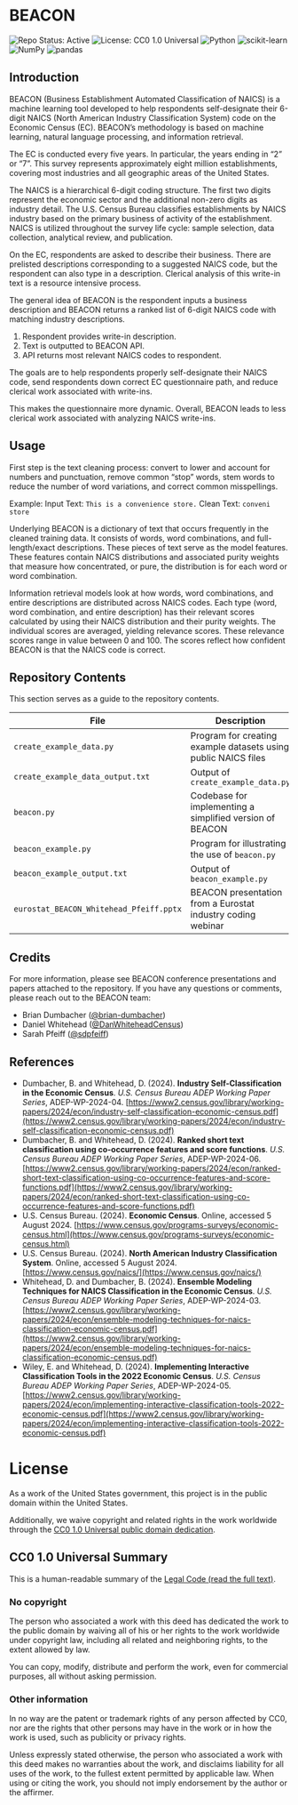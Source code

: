 # BEACON

<p>
<img src="https://img.shields.io/badge/repo_status-active-brightgreen?style=for-the-badge" alt="Repo Status: Active">
<img src="https://img.shields.io/badge/license-cc0_1.0_universal-brightgreen?style=for-the-badge" alt="License: CC0 1.0 Universal">
<img src="https://img.shields.io/badge/python-3776ab?style=for-the-badge&logo=python&logoColor=white" alt="Python">
<img src="https://img.shields.io/badge/scikit--learn-f7931e?style=for-the-badge&logo=scikit-learn&logoColor=white&logoSize=auto" alt="scikit-learn">
<img src="https://img.shields.io/badge/numpy-013243?style=for-the-badge&logo=numpy&logoColor=white" alt="NumPy">
<img src="https://img.shields.io/badge/pandas-150458?style=for-the-badge&logo=pandas&logoColor=white" alt="pandas">
</p>

## Introduction

BEACON (Business Establishment Automated Classification of NAICS) is a machine learning tool developed to help respondents self-designate their 6-digit NAICS (North American Industry Classification System) code on the Economic Census (EC). BEACON’s methodology is based on machine learning, natural language processing, and information retrieval.

The EC is conducted every five years. In particular, the years ending in “2” or “7”. This survey represents approximately eight million establishments, covering most industries and all geographic areas of the United States.

The NAICS is a hierarchical 6-digit coding structure. The first two digits represent the economic sector and the additional non-zero digits as industry detail. The U.S. Census Bureau classifies establishments by NAICS industry based on the primary business of activity of the establishment. NAICS is utilized throughout the survey life cycle: sample selection, data collection, analytical review, and publication.

On the EC, respondents are asked to describe their business. There are prelisted descriptions corresponding to a suggested NAICS code, but the respondent can also type in a description. Clerical analysis of this write-in text is a resource intensive process.

The general idea of BEACON is the respondent inputs a business description and BEACON returns a ranked list of 6-digit NAICS code with matching industry descriptions.

1. Respondent provides write-in description.
2. Text is outputted to BEACON API.
3. API returns most relevant NAICS codes to respondent.

The goals are to help respondents properly self-designate their NAICS code, send respondents down correct EC questionnaire path, and reduce clerical work associated with write-ins.

This makes the questionnaire more dynamic. Overall, BEACON leads to less clerical work associated with analyzing NAICS write-ins.

## Usage

First step is the text cleaning process: convert to lower and account for numbers and punctuation, remove common “stop” words, stem words to reduce the number of word variations, and correct common misspellings.

Example: Input Text: ```This is a convenience store.``` Clean Text: ```conveni store```

Underlying BEACON is a dictionary of text that occurs frequently in the cleaned training data. It consists of words, word combinations, and full-length/exact descriptions. These pieces of text serve as the model features. These features contain NAICS distributions and associated purity weights that measure how concentrated, or pure, the distribution is for each word or word combination.

Information retrieval models look at how words, word combinations, and entire descriptions are distributed across NAICS codes. Each type (word, word combination, and entire description) has their relevant scores calculated by using their NAICS distribution and their purity weights. The individual scores are averaged, yielding relevance scores. These relevance scores range in value between 0 and 100. The scores reflect how confident BEACON is that the NAICS code is correct.

## Repository Contents

This section serves as a guide to the repository contents.

| File                                        | Description                                                    |
| ------------------------------------------- | -------------------------------------------------------------- |
| ```create_example_data.py```                | Program for creating example datasets using public NAICS files |
| ```create_example_data_output.txt```        | Output of ```create_example_data.py```                         |
| ```beacon.py```                             | Codebase for implementing a simplified version of BEACON       |
| ```beacon_example.py```                     | Program for illustrating the use of ```beacon.py```            |
| ```beacon_example_output.txt```             | Output of ```beacon_example.py```                              |
| ```eurostat_BEACON_Whitehead_Pfeiff.pptx``` | BEACON presentation from a Eurostat industry coding webinar    |

## Credits

For more information, please see BEACON conference presentations and papers attached to the repository. If you have any questions or comments, please reach out to the BEACON team:

* Brian Dumbacher ([@brian-dumbacher](https://www.github.com/brian-dumbacher))
* Daniel Whitehead ([@DanWhiteheadCensus](https://www.github.com/DanWhiteheadCensus))
* Sarah Pfeiff ([@sdpfeiff](https://www.github.com/sdpfeiff))

## References

* Dumbacher, B. and Whitehead, D. (2024). <b>Industry Self-Classification in the Economic Census</b>. <i>U.S. Census Bureau ADEP Working Paper Series</i>, ADEP-WP-2024-04. [https://www2.census.gov/library/working-papers/2024/econ/industry-self-classification-economic-census.pdf](https://www2.census.gov/library/working-papers/2024/econ/industry-self-classification-economic-census.pdf)
* Dumbacher, B. and Whitehead, D. (2024). <b>Ranked short text classification using co-occurrence features and score functions</b>. <i>U.S. Census Bureau ADEP Working Paper Series</i>, ADEP-WP-2024-06. [https://www2.census.gov/library/working-papers/2024/econ/ranked-short-text-classification-using-co-occurrence-features-and-score-functions.pdf](https://www2.census.gov/library/working-papers/2024/econ/ranked-short-text-classification-using-co-occurrence-features-and-score-functions.pdf)
* U.S. Census Bureau. (2024). <b>Economic Census</b>. Online, accessed 5 August 2024. [https://www.census.gov/programs-surveys/economic-census.html](https://www.census.gov/programs-surveys/economic-census.html)
* U.S. Census Bureau. (2024). <b>North American Industry Classification System</b>. Online, accessed 5 August 2024. [https://www.census.gov/naics/](https://www.census.gov/naics/)
* Whitehead, D. and Dumbacher, B. (2024). <b>Ensemble Modeling Techniques for NAICS Classification in the Economic Census</b>. <i>U.S. Census Bureau ADEP Working Paper Series</i>, ADEP-WP-2024-03. [https://www2.census.gov/library/working-papers/2024/econ/ensemble-modeling-techniques-for-naics-classification-economic-census.pdf](https://www2.census.gov/library/working-papers/2024/econ/ensemble-modeling-techniques-for-naics-classification-economic-census.pdf)
* Wiley, E. and Whitehead, D. (2024). <b>Implementing Interactive Classification Tools in the 2022 Economic Census</b>. <i>U.S. Census Bureau ADEP Working Paper Series</i>, ADEP-WP-2024-05. [https://www2.census.gov/library/working-papers/2024/econ/implementing-interactive-classification-tools-2022-economic-census.pdf](https://www2.census.gov/library/working-papers/2024/econ/implementing-interactive-classification-tools-2022-economic-census.pdf)

# License

As a work of the United States government, this project is in the public domain within the United States.

Additionally, we waive copyright and related rights in the work worldwide through the [CC0 1.0 Universal public domain dedication](https://creativecommons.org/publicdomain/zero/1.0/).

## CC0 1.0 Universal Summary

This is a human-readable summary of the
[Legal Code (read the full text)](https://creativecommons.org/publicdomain/zero/1.0/legalcode).

### No copyright

The person who associated a work with this deed has dedicated the work to the public domain by waiving all of his or her rights to the work worldwide under copyright law, including all related and neighboring rights, to the extent allowed by law.

You can copy, modify, distribute and perform the work, even for commercial purposes, all without asking permission.

### Other information

In no way are the patent or trademark rights of any person affected by CC0, nor are the rights that other persons may have in the work or in how the work is used, such as publicity or privacy rights.

Unless expressly stated otherwise, the person who associated a work with this deed makes no warranties about the work, and disclaims liability for all uses of the work, to the fullest extent permitted by applicable law. When using or citing the work, you should not imply endorsement by the author or the affirmer.
